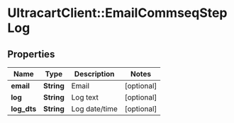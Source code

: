 # UltracartClient::EmailCommseqStepLog

## Properties
Name | Type | Description | Notes
------------ | ------------- | ------------- | -------------
**email** | **String** | Email | [optional] 
**log** | **String** | Log text | [optional] 
**log_dts** | **String** | Log date/time | [optional] 


